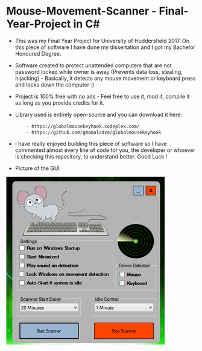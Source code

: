 # Mouse-Movement-Scanner - Final-Year-Project in C#

* This was my Final Year Project for University of Huddersfield 2017. On this piece of software I have done my dissertation and I got my Bachelor Honoured Degree.

* Software created to protect unattended computers that are not password locked while owner is away (Prevents data loss, stealing, hijacking) - Basically, it detects any mouse movement or keyboard press and locks down the computer :)


* Project is 100% free with no ads - Feel free to use it, mod it, compile it as long as you provide credits for it.
* Library used is entirely open-source and you can download it here:

          - https://globalmousekeyhook.codeplex.com/
          - https://github.com/gmamaladze/globalmousekeyhook
   
   
   
* I have really enjoyed building this piece of software so I have commented almost every line of code for you, the developer or whoever is checking this repository, to understand better. Good Luck !
          
          
* Picture of the GUI

![Screenshot](screenshot.png)

